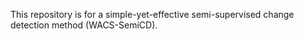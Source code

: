 This repository is for a simple-yet-effective semi-supervised change detection method (WACS-SemiCD).
